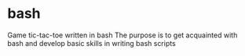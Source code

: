 # bash

Game tic-tac-toe written in bash
The purpose is to get acquainted with bash and develop basic skills in writing
bash scripts

